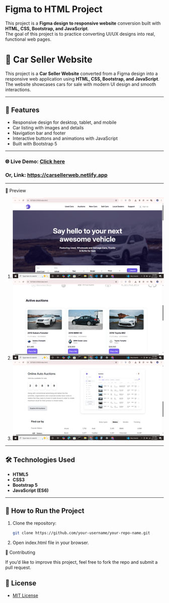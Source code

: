 # Figma to HTML Project  

This project is a **Figma design to responsive website** conversion built with **HTML, CSS, Bootstrap, and JavaScript**.  
The goal of this project is to practice converting UI/UX designs into real, functional web pages.  
# 🚗 Car Seller Website  

This project is a **Car Seller Website** converted from a Figma design into a responsive web application using **HTML, CSS, Bootstrap, and JavaScript**.  
The website showcases cars for sale with modern UI design and smooth interactions.  


---

## 🚀 Features  
- Responsive design for desktop, tablet, and mobile  
- Car listing with images and details  
- Navigation bar and footer  
- Interactive buttons and animations with JavaScript  
- Built with Bootstrap 5

---
### 🌐 Live Demo: [Click here](https://carsellerweb.netlify.app/)
### Or, Link: https://carsellerweb.netlify.app
 

---

📸 Preview
1. ![Screenshot](images/preview/Screenshot_1.png)
2. ![Screenshot](images/preview/Screenshot_2.png)
3. ![Screenshot](images/preview/Screenshot_3.png)
---

## 🛠️ Technologies Used  
- **HTML5**  
- **CSS3**  
- **Bootstrap 5**  
- **JavaScript (ES6)**  

---


## 🔧 How to Run the Project  
1. Clone the repository:  
   ```bash
   git clone https://github.com/your-username/your-repo-name.git
2. Open index.html file in your browser.

🤝 Contributing

If you’d like to improve this project, feel free to fork the repo and submit a pull request.

## 📝 License
- [MIT License](LICENSE)

